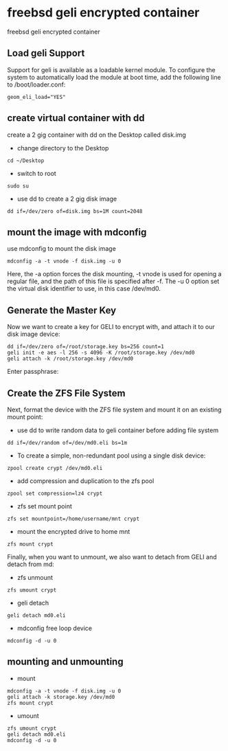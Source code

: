 # freebsd geli encrypted container

freebsd geli encrypted container

## Load geli Support

Support for geli is available as a loadable kernel module. To configure the system to automatically load the module at boot time, add the following line to /boot/loader.conf:

```
geom_eli_load="YES"
```

## create virtual container with dd

create a 2 gig container with dd on the Desktop called disk.img

* change directory to the Desktop

```
cd ~/Desktop
```

* switch to root

```
sudo su
```

* use dd to create a 2 gig disk image

```
dd if=/dev/zero of=disk.img bs=1M count=2048
```

## mount the image with mdconfig

use mdconfig to mount the disk image

```
mdconfig -a -t vnode -f disk.img -u 0
```

Here, the -a option forces the disk mounting, -t vnode is used for opening a regular file, and the path of this file is specified after -f. The -u 0 option set the virtual disk identifier to use, in this case /dev/md0.

## Generate the Master Key

Now we want to create a key for GELI to encrypt with, and attach it to our disk image device:

```
dd if=/dev/zero of=/root/storage.key bs=256 count=1
geli init -e aes -l 256 -s 4096 -K /root/storage.key /dev/md0
geli attach -k /root/storage.key /dev/md0
```

Enter passphrase:

## Create the ZFS File System

Next, format the device with the ZFS file system and mount it on an existing mount point:

* use dd to write random data to geli container before adding file system

```
dd if=/dev/random of=/dev/md0.eli bs=1m
```

* To create a simple, non-redundant pool using a single disk device:

```
zpool create crypt /dev/md0.eli
```

* add compression and duplication to the zfs pool

```
zpool set compression=lz4 crypt
```

* zfs set mount point

```
zfs set mountpoint=/home/username/mnt crypt
```

* mount the encrypted drive to home mnt

```
zfs mount crypt
```

Finally, when you want to unmount, we also want to detach from GELI and detach from md:

* zfs unmount

```
zfs umount crypt
```

* geli detach

```
geli detach md0.eli
```

* mdconfig free loop device

```
mdconfig -d -u 0
```

## mounting and unmounting

* mount

```
mdconfig -a -t vnode -f disk.img -u 0
geli attach -k storage.key /dev/md0
zfs mount crypt
```

* umount

```
zfs umount crypt
geli detach md0.eli
mdconfig -d -u 0
```
	
